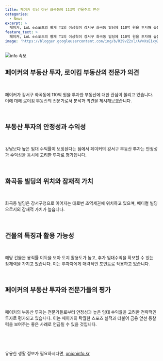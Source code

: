 ```yaml
---
title: 페이커 강남 아닌 화곡동에 113억 건물주로 변신
categories:
  - News
excerpt: >
  페이커, LoL e스포츠의 황제 T1의 이상혁이 강서구 화곡동 빌딩에 110억 원을 투자해 높은 수익을 기대하고 있음. 화곡동 최고 입지의 메디컬 빌딩은 강남보다 더 높은 수익률을 제공하며, 지하 2층~지상 9층 규모로 1997년 준공됐으며, 한방병원과 커피숍이 입점해 있음. 이 건물은 용적률 이득으로 추가 임대 수익을 확보할 수 있어 저렴하게 건물을 매입한 것으로 보임. 페이커의 e스포츠 성과와 연봉에 대한 궁금증도 있음.
feature_text: >
  페이커, LoL e스포츠의 황제 T1의 이상혁이 강서구 화곡동 빌딩에 110억 원을 투자해 높은 수익을 기대하고 있음. 화곡동 최고 입지의 메디컬 빌딩은 강남보다 더 높은 수익률을 제공하며, 지하 2층~지상 9층 규모로 1997년 준공됐으며, 한방병원과 커피숍이 입점해 있음. 이 건물은 용적률 이득으로 추가 임대 수익을 확보할 수 있어 저렴하게 건물을 매입한 것으로 보임. 페이커의 e스포츠 성과와 연봉에 대한 궁금증도 있음.
image: 'https://blogger.googleusercontent.com/img/b/R29vZ2xl/AVvXsEixyZcFfHzMRdzZMjFBmAUKJYCLCGyLL1o632UiGVXcaFdKo_bkvkuCioo0uUKlGfBVcT3P84aROyZIXSBEx3Aw5nCQ3pTgDom1WDC4m8eifvWiAmWEEVb4x6G_l8C0QH225ldMjyaFvpxGEBGNO37VmDTDMHGhJPq73UglMfDca1-0aw/s1600/blogspot.png'
---
```


<p><img src="https://blogger.googleusercontent.com/img/b/R29vZ2xl/AVvXsEixyZcFfHzMRdzZMjFBmAUKJYCLCGyLL1o632UiGVXcaFdKo_bkvkuCioo0uUKlGfBVcT3P84aROyZIXSBEx3Aw5nCQ3pTgDom1WDC4m8eifvWiAmWEEVb4x6G_l8C0QH225ldMjyaFvpxGEBGNO37VmDTDMHGhJPq73UglMfDca1-0aw/s1600/blogspot.png" alt="info 속보" /></p>

<h2 data-ke-size="size26">페이커의 부동산 투자, 로이킴 부동산의 전문가 의견</h2>

<p data-ke-size="size16">&nbsp;</p>

<p>페이커가 강서구 화곡동에 110억 원을 투자한 부동산에 대한 관심이 쏠리고 있습니다. 이에 대해 로이킴 부동산의 전문가로서 분석과 의견을 제시해보겠습니다.</p>

<p data-ke-size="size16">&nbsp;</p>

<h2>부동산 투자의 안정성과 수익성</h2>

<p data-ke-size="size16">&nbsp;</p>

<p>강남보다 높은 임대 수익률이 보장된다는 점에서 페이커의 강서구 부동산 투자는 안정성과 수익성을 동시에 고려한 투자로 평가됩니다.</p>

<p data-ke-size="size16">&nbsp;</p>

<h2>화곡동 빌딩의 위치와 잠재적 가치</h2>

<p data-ke-size="size16">&nbsp;</p>

<p>화곡동 빌딩은 강서구청으로 이어지는 대로변 초역세권에 위치하고 있으며, 메디컬 빌딩으로서의 잠재적 가치가 높습니다.</p>

<p data-ke-size="size16">&nbsp;</p>

<h2>건물의 특징과 활용 가능성</h2>

<p data-ke-size="size16">&nbsp;</p>

<p>해당 건물은 용적률 이득을 보아 토지 활용도가 높고, 추가 임대수익을 확보할 수 있는 잠재력을 가지고 있습니다. 이는 투자자에게 매력적인 포인트로 작용하고 있습니다.</p>

<p data-ke-size="size16">&nbsp;</p>

<h2>페이커의 부동산 투자와 전문가들의 평가</h2>

<p data-ke-size="size16">&nbsp;</p>

<p>페이커의 부동산 투자는 전문가들로부터 안정성과 높은 임대 수익률을 고려한 전략적인 투자로 평가되고 있습니다. 이는 페이커의 탁월한 스포츠 실적과 더불어 금융 앞선 통찰력을 보여주는 좋은 사례로 언급될 수 있을 것입니다.</p>

<p data-ke-size="size16">&nbsp;</p>

<p data-ke-size="size16">&nbsp;</p>
유용한 생활 정보가 필요하시다면, <a href="https://onioninfo.kr" rel="dofollow">onioninfo.kr</a>



